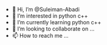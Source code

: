 - 👋 Hi, I’m @Suleiman-Abadi
- 👀 I’m interested in python c++
- 🌱 I’m currently learning python c++
- 💞️ I’m looking to collaborate on ...
- 📫 How to reach me ...

<!---
Suleiman-Abadi/Suleiman-Abadi is a ✨ special ✨ repository because its `README.md` (this file) appears on your GitHub profile.
You can click the Preview link to take a look at your changes.
--->
